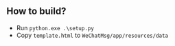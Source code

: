 ## How to build?

+ Run `python.exe .\setup.py`
+ Copy `template.html` to `WeChatMsg/app/resources/data`